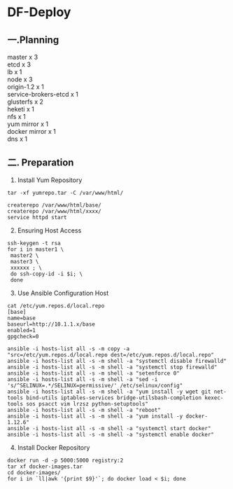 # DF-Deploy
## 一.Planning
master x 3   
etcd x 3    
lb x 1    
node x 3  
origin-1.2 x 1    
service-brokers-etcd x 1    
glusterfs x 2    
heketi x 1    
nfs x 1    
yum mirror x 1    
docker mirror x 1    
dns x 1   


## 二. Preparation
    
1. Install Yum Repository  
```
tar -xf yumrepo.tar -C /var/www/html/
   
createrepo /var/www/html/base/
createrepo /var/www/html/xxxx/
service httpd start
```     
2. Ensuring Host Access
```
ssh-keygen -t rsa  
for i in master1 \
 master2 \
 master3 \
 xxxxxx ; \
 do ssh-copy-id -i $i; \
 done
```     
3. Use Ansible Configuration Host
```
cat /etc/yum.repos.d/local.repo
[base]
name=base
baseurl=http://10.1.1.x/base
enabled=1
gpgcheck=0

ansible -i hosts-list all -s -m copy -a "src=/etc/yum.repos.d/local.repo dest=/etc/yum.repos.d/local.repo"
ansible -i hosts-list all -s -m shell -a "systemctl disable firewalld"
ansible -i hosts-list all -s -m shell -a "systemctl stop firewalld"
ansible -i hosts-list all -s -m shell -a "setenforce 0"
ansible -i hosts-list all -s -m shell -a "sed -i 's/^SELINUX=.*/SELINUX=permissive/' /etc/selinux/config"
ansible -i hosts-list all -s -m shell -a "yum install -y wget git net-tools bind-utils iptables-services bridge-utilsbash-completion kexec-tools sos psacct vim lrzsz python-setuptools"
ansible -i hosts-list all -s -m shell -a "reboot"
ansible -i hosts-list all -s -m shell -a "yum install -y docker-1.12.6"
ansible -i hosts-list all -s -m shell -a "systemctl start docker"
ansible -i hosts-list all -s -m shell -a "systemctl enable docker"
```
4. Install Docker Repository
```
docker run -d -p 5000:5000 registry:2
tar xf docker-images.tar
cd docker-images/
for i in `ll|awk '{print $9}'`; do docker load < $i; done

```
